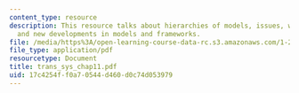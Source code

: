 ```yaml
---
content_type: resource
description: This resource talks about hierarchies of models, issues, why we model
  and new developments in models and frameworks.
file: /media/https%3A/open-learning-course-data-rc.s3.amazonaws.com/1-221j-transportation-systems-fall-2004/17c4254ff0a70544d460d0c74d053979_trans_sys_chap11.pdf
file_type: application/pdf
resourcetype: Document
title: trans_sys_chap11.pdf
uid: 17c4254f-f0a7-0544-d460-d0c74d053979
---
```

